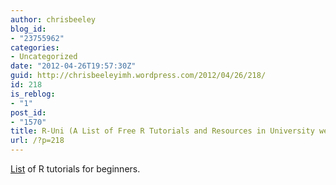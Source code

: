 ```yaml
---
author: chrisbeeley
blog_id:
- "23755962"
categories:
- Uncategorized
date: "2012-04-26T19:57:30Z"
guid: http://chrisbeeleyimh.wordpress.com/2012/04/26/218/
id: 218
is_reblog:
- "1"
post_id:
- "1570"
title: R-Uni (A List of Free R Tutorials and Resources in University webpages)
url: /?p=218
---
```


[List](http://pairach.com/2012/02/26/r-tutorials-from-universities-around-the-world/) of R tutorials for beginners.